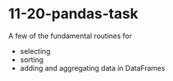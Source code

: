 # 11-20-pandas-task
A few of the fundamental routines for 
- selecting
- sorting
-  adding and aggregating data in DataFrames
